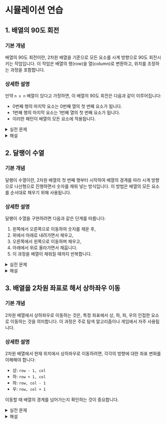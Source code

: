 
# 시뮬레이션 연습

## 1. 배열의 90도 회전

### 기본 개념
배열의 90도 회전이란, 2차원 배열을 기준으로 모든 요소를 시계 방향으로 90도 회전시키는 작업입니다. 이 작업은 배열의 행(row)을 열(column)로 변환하고, 위치를 조정하는 과정을 포함합니다.

### 상세한 설명
만약 `n x n` 배열이 있다고 가정하면, 이 배열의 90도 회전은 다음과 같이 이루어집니다:
- 0번째 행의 마지막 요소는 0번째 열의 첫 번째 요소가 됩니다.
- 1번째 행의 마지막 요소는 1번째 열의 첫 번째 요소가 됩니다.
- 이러한 패턴이 배열의 모든 요소에 적용됩니다.

<details>
<summary>실전 문제</summary>


# 문제: 3x3 행렬 90도 회전

3x3 정수 행렬이 주어졌을 때, 이 행렬을 시계 방향으로 90도 회전시키는 프로그램을 작성하세요. 아래 주어진 코드를 완성하여 이 기능을 구현하세요.

## 주어진 코드

c
#include <stdio.h>

void rotate90(int arr[3][3]); // 배열을 90도로 회전하는 함수 (문제에선 3x3 한정)
void print(int* arr[3][3]); // 배열을 출력하는 함수 (문제에선 3x3 한정)

int matrix[3][3] = 
{
  {1, 2, 3},
  {4, 5, 6},
  {7, 8, 9}
};

int main()
{
    rotate90(matrix); // 행렬을 90도 회전시키는 함수 호출
    print(matrix);    // 회전된 행렬을 출력하는 함수 호출
    
    return 0;     
}


## 구현해야 할 함수

1. **rotate90 함수**
   - **기능**: 3x3 행렬을 시계 방향으로 90도 회전시킵니다.
   - **입력**: 3x3 행렬의 시작 주소를 가리키는 포인터.
   - **반환**: 없음. 입력된 행렬 자체를 수정하여 회전된 결과를 반영합니다.

2. **print 함수**
   - **기능**: 3x3 행렬을 출력합니다.
   - **입력**: 3x3 행렬의 시작 주소를 가리키는 포인터.
   - **반환**: 없음. 행렬의 각 요소를 출력합니다.

## 요구사항

1. rotate90 함수를 작성하여 3x3 행렬을 시계방향으로 90도 회전시키세요. 
    - 이 함수는 매개변수로 주어진 3x3 행렬을 수정하여, 원래의 행렬을 시계 방향으로 90도 회전한 결과로 만듭니다.
2. print 함수를 작성하여 3x3 행렬을 출력하세요.
    - 이 함수는 3x3 행렬을 매개변수로 받아 행과 열을 구분하여 출력해야 합니다.
  
</details>

<details>
<summary>해설</summary>

# 문제: 3x3 행렬 90도 회전 - 정답 및 해설 (주석 추가 버전)

## 정답 코드

다음은 주석을 추가하여 이해하기 쉽게 만든 정답 코드입니다:

c
#include <stdio.h>

// 3x3 배열을 시계 방향으로 90도 회전시키는 함수
void rotate90(int arr[3][3]) {
    int temp; // 임시 변수로 값을 저장
    // 행렬의 4개 모서리 요소를 교환하여 회전시키는 과정
    for (int i = 0; i < 2; i++) { // 첫 번째 루프: 행렬의 왼쪽 상단부터 시작
        for (int j = i; j < 2 - i; j++) { // 두 번째 루프: 행렬의 해당 열을 따라 이동
            // 사각형의 4개의 요소를 시계 방향으로 한 칸씩 이동
            temp = arr[i][j]; // 첫 번째 요소를 임시 변수에 저장
            arr[i][j] = arr[2-j][i]; // 네 번째 요소를 첫 번째 요소로 이동
            arr[2-j][i] = arr[2-i][2-j]; // 세 번째 요소를 네 번째 요소로 이동
            arr[2-i][2-j] = arr[j][2-i]; // 두 번째 요소를 세 번째 요소로 이동
            arr[j][2-i] = temp; // 임시 변수에 저장된 첫 번째 요소를 두 번째 요소로 이동
        }
    }
}

// 3x3 배열을 출력하는 함수
void print(int arr[3][3]) {
    // 행렬의 각 요소를 출력
    for(int i = 0; i < 3; i++) { // 첫 번째 루프: 행렬의 각 행을 따라 이동
        for(int j = 0; j < 3; j++) { // 두 번째 루프: 행렬의 각 열을 따라 이동
            printf("%d ", arr[i][j]); // 현재 요소를 출력
        }
        printf("\n"); // 행이 끝날 때 줄 바꿈
    }
}

int matrix[3][3] = 
{
  {1, 2, 3},
  {4, 5, 6},
  {7, 8, 9}
};

int main() {
    rotate90(matrix); // 행렬을 90도 회전시키는 함수 호출
    print(matrix);    // 회전된 행렬을 출력하는 함수 호출
    
    return 0;     
}

  
</details>

## 2. 달팽이 수열

### 기본 개념
달팽이 수열이란, 2차원 배열의 첫 번째 행부터 시작하여 배열의 경계를 따라 시계 방향으로 나선형으로 진행하면서 숫자를 채워 넣는 방식입니다. 이 방법은 배열의 모든 요소를 순서대로 채우기 위해 사용됩니다.

### 상세한 설명
달팽이 수열을 구현하려면 다음과 같은 단계를 따릅니다:
1. 왼쪽에서 오른쪽으로 이동하여 숫자를 채운 후,
2. 위에서 아래로 내려가면서 채우고,
3. 오른쪽에서 왼쪽으로 이동하며 채우고,
4. 아래에서 위로 올라가면서 채웁니다.
5. 이 과정을 배열이 채워질 때까지 반복합니다.



<details>
<summary>실전 문제</summary>

# 문제: 달팽이 수열 생성

정수 n이 주어질 때, 1부터 n^2까지의 수를 달팽이 모양으로 배치한 n x n 행렬을 생성하는 프로그램을 작성하세요. 아래 주어진 코드를 완성하여 이 기능을 구현하세요.

## 주어진 코드

```c
#include <stdio.h>

void generateSnailArray(int n, int arr[n][n]); // 달팽이 수열을 생성하는 함수
void printArray(int n, int arr[n][n]); // 배열을 출력하는 함수

int main()
{
    int n = 4; // 예시로 4x4 달팽이 수열을 생성
    int arr[n][n];
    
    generateSnailArray(n, arr); // 달팽이 수열을 생성하는 함수 호출
    printArray(n, arr);         // 생성된 수열을 출력하는 함수 호출
    
    return 0;     
}
```

## 구현해야 할 함수

1. **generateSnailArray 함수**
   - **기능**: 1부터 n^2까지의 수를 달팽이 모양으로 배치한 n x n 행렬을 생성합니다.
   - **입력**: n과 n x n 배열의 시작 주소를 가리키는 포인터.
   - **반환**: 없음. 입력된 배열 자체를 수정하여 달팽이 수열을 반영합니다.

2. **printArray 함수**
   - **기능**: n x n 행렬을 출력합니다.
   - **입력**: n과 n x n 배열의 시작 주소를 가리키는 포인터.
   - **반환**: 없음. 행렬의 각 요소를 출력합니다.

## 요구사항

1. `generateSnailArray` 함수를 작성하여 n x n 행렬을 달팽이 모양으로 채우세요. 
    - 이 함수는 매개변수로 주어진 n과 배열을 사용하여, 1부터 n^2까지의 수를 시계 방향으로 돌며 달팽이 형태로 채웁니다.
2. `printArray` 함수를 작성하여 n x n 행렬을 출력하세요.
    - 이 함수는 n x n 행렬을 매개변수로 받아 행과 열을 구분하여 출력해야 합니다.

</details>

<details>
<summary>해설</summary>

# 문제: 달팽이 수열 생성 - 정답 및 해설 (주석 추가 버전)

## 정답 코드

다음은 주석을 추가하여 이해하기 쉽게 만든 정답 코드입니다:

```c
#include <stdio.h>

// n x n 달팽이 수열을 생성하는 함수
void generateSnailArray(int n, int arr[n][n]) {
    int value = 1;
    int min_row = 0, max_row = n-1;
    int min_col = 0, max_col = n-1;
    
    while (value <= n * n) {
        for (int i = min_col; i <= max_col && value <= n * n; i++) {
            arr[min_row][i] = value++;
        }
        min_row++;
        
        for (int i = min_row; i <= max_row && value <= n * n; i++) {
            arr[i][max_col] = value++;
        }
        max_col--;
        
        for (int i = max_col; i >= min_col && value <= n * n; i--) {
            arr[max_row][i] = value++;
        }
        max_row--;
        
        for (int i = max_row; i >= min_row && value <= n * n; i--) {
            arr[i][min_col] = value++;
        }
        min_col++;
    }
}

// n x n 배열을 출력하는 함수
void printArray(int n, int arr[n][n]) {
    for(int i = 0; i < n; i++) {
        for(int j = 0; j < n; j++) {
            printf("%d ", arr[i][j]);
        }
        printf("\n");
    }
}

int main() {
    int n = 4; // 예시로 4x4 달팽이 수열을 생성
    int arr[n][n];
    
    generateSnailArray(n, arr); // 달팽이 수열을 생성하는 함수 호출
    printArray(n, arr);         // 생성된 수열을 출력하는 함수 호출
    
    return 0;     
}
```

</details>

## 3. 배열을 2차원 좌표로 해서 상하좌우 이동

### 기본 개념
2차원 배열에서 상하좌우로 이동하는 것은, 특정 좌표에서 상, 하, 좌, 우의 인접한 요소로 이동하는 것을 의미합니다. 이 과정은 주로 탐색 알고리즘이나 게임에서 자주 사용됩니다.

### 상세한 설명
2차원 배열에서 현재 위치에서 상하좌우로 이동하려면, 각각의 방향에 대한 좌표 변화를 이해해야 합니다:
- 상: `row - 1, col`
- 하: `row + 1, col`
- 좌: `row, col - 1`
- 우: `row, col + 1`

이동할 때 배열의 경계를 넘어가는지 확인하는 것이 중요합니다.


<details>
<summary>실전 문제</summary>

# 문제: 2D 배열에서 상하좌우 이동

n x n 크기의 2D 정수 배열과 시작 좌표가 주어질 때, 상하좌우로 이동하여 특정 경로를 따라 이동하는 프로그램을 작성하세요. 

## 이동 경로 설명

이동 경로는 문자열로 주어지며, 각 문자는 이동 방향을 나타냅니다:

- `U`는 위쪽(Up)으로 한 칸 이동
- `D`는 아래쪽(Down)으로 한 칸 이동
- `L`는 왼쪽(Left)으로 한 칸 이동
- `R`는 오른쪽(Right)으로 한 칸 이동

예를 들어, 주어진 경로 문자열이 `UURDDL`이라면:
1. 시작 위치에서 위로 두 칸 이동 (`UU`)
2. 오른쪽으로 한 칸 이동 (`R`)
3. 아래로 두 칸 이동 (`DD`)
4. 마지막으로 왼쪽으로 한 칸 이동 (`L`)

## 주어진 코드

```c
#include <stdio.h>

void moveIn2DArray(int n, int arr[n][n], int start_x, int start_y, char* moves); // 상하좌우 이동을 수행하는 함수
void printArray(int n, int arr[n][n]); // 배열을 출력하는 함수

int main()
{
    int n = 5; // 예시로 5x5 배열을 생성
    int arr[5][5] = {0}; // 초기 배열은 0으로 채움
    int start_x = 2, start_y = 2; // 시작 좌표를 배열의 중앙으로 설정
    char moves[] = "UURDDL"; // 예시 이동 경로: 위, 위, 오른쪽, 아래, 아래, 왼쪽
    
    moveIn2DArray(n, arr, start_x, start_y, moves); // 이동을 수행하는 함수 호출
    printArray(n, arr); // 이동 후의 배열을 출력하는 함수 호출
    
    return 0;     
}
```

## 구현해야 할 함수

1. **moveIn2DArray 함수**
   - **기능**: 주어진 시작 좌표에서 상하좌우 이동을 수행하여 배열을 업데이트합니다.
   - **입력**: n과 n x n 배열, 시작 좌표 (start_x, start_y), 이동 경로를 나타내는 문자열 moves.
   - **반환**: 없음. 입력된 배열 자체를 수정하여 이동 경로를 반영합니다.

2. **printArray 함수**
   - **기능**: n x n 배열을 출력합니다.
   - **입력**: n과 n x n 배열.
   - **반환**: 없음. 배열의 각 요소를 출력합니다.

## 요구사항

1. `moveIn2DArray` 함수를 작성하여 상하좌우 이동을 수행하세요.
    - 이 함수는 주어진 시작 좌표에서 상(U), 하(D), 좌(L), 우(R)로 이동합니다. 이동한 위치에 1을 기록합니다.
    - 배열의 경계를 넘어가는 경우, 해당 이동은 무시합니다.
2. `printArray` 함수를 작성하여 n x n 배열을 출력하세요.
    - 이 함수는 n x n 배열을 매개변수로 받아 행과 열을 구분하여 출력해야 합니다.

</details>

<details>
<summary>해설</summary>

# 문제: 2D 배열에서 상하좌우 이동 - 정답 및 해설

## 정답 코드

다음은 주석을 추가하여 이해하기 쉽게 만든 정답 코드입니다:

```c
#include <stdio.h>

// 상하좌우 이동을 수행하는 함수
void moveIn2DArray(int n, int arr[n][n], int start_x, int start_y, char* moves) {
    int x = start_x;
    int y = start_y;
    
    arr[x][y] = 1; // 시작 위치에 1을 기록
    
    for (int i = 0; moves[i] != '\0'; i++) {
        if (moves[i] == 'U' && x > 0) x--; // 위로 이동
        else if (moves[i] == 'D' && x < n-1) x++; // 아래로 이동
        else if (moves[i] == 'L' && y > 0) y--; // 왼쪽으로 이동
        else if (moves[i] == 'R' && y < n-1) y++; // 오른쪽으로 이동
        
        arr[x][y] = 1; // 이동한 위치에 1을 기록
    }
}

// n x n 배열을 출력하는 함수
void printArray(int n, int arr[n][n]) {
    for(int i = 0; i < n; i++) {
        for(int j = 0; j < n; j++) {
            printf("%d ", arr[i][j]);
        }
        printf("\n");
    }
}

int main() {
    int n = 5; // 예시로 5x5 배열을 생성
    int arr[5][5] = {0}; // 초기 배열은 0으로 채움
    int start_x = 2, start_y = 2; // 시작 좌표를 배열의 중앙으로 설정
    char moves[] = "UURDDL"; // 예시 이동 경로: 위, 위, 오른쪽, 아래, 아래, 왼쪽
    
    moveIn2DArray(n, arr, start_x, start_y, moves); // 이동을 수행하는 함수 호출
    printArray(n, arr); // 이동 후의 배열을 출력하는 함수 호출
    
    return 0;     
}
```

</details>

